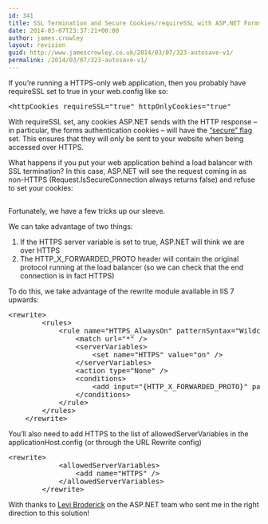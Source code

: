 ```yaml
---
id: 341
title: SSL Termination and Secure Cookies/requireSSL with ASP.NET Forms Authentication
date: 2014-03-07T23:37:21+00:00
author: james.crowley
layout: revision
guid: http://www.jamescrowley.co.uk/2014/03/07/323-autosave-v1/
permalink: /2014/03/07/323-autosave-v1/
---
```

If you&#8217;re running a HTTPS-only web application, then you probably have requireSSL set to true in your web.config like so:

<pre>&lt;httpCookies requireSSL="true" httpOnlyCookies="true"</pre>

With requireSSL set, any cookies ASP.NET sends with the HTTP response &#8211; in particular, the forms authentication cookies &#8211; will have the [&#8220;secure&#8221; flag](https://www.owasp.org/index.php/SecureFlag) set. This ensures that they will only be sent to your website when being accessed over HTTPS.

What happens if you put your web application behind a load balancer with SSL termination? In this case, ASP.NET will see the request coming in as non-HTTPS (Request.IsSecureConnection always returns false) and refuse to set your cookies:

## 

Fortunately, we have a few tricks up our sleeve.

We can take advantage of two things:

  1. If the HTTPS server variable is set to true, ASP.NET will think we are over HTTPS
  2. The HTTP\_X\_FORWARDED_PROTO header will contain the original protocol running at the load balancer (so we can check that the end connection is in fact HTTPS)

To do this, we take advantage of the rewrite module available in IIS 7 upwards:

<pre>&lt;rewrite&gt;
        &lt;rules&gt;
            &lt;rule name="HTTPS_AlwaysOn" patternSyntax="Wildcard"&gt;
                &lt;match url="*" /&gt;
                &lt;serverVariables&gt;
                    &lt;set name="HTTPS" value="on" /&gt;
                &lt;/serverVariables&gt;
                &lt;action type="None" /&gt;
                &lt;conditions&gt;
                    &lt;add input="{HTTP_X_FORWARDED_PROTO}" pattern="https" /&gt;
                &lt;/conditions&gt;
            &lt;/rule&gt;
        &lt;/rules&gt;
    &lt;/rewrite&gt;</pre>

You&#8217;ll also need to add HTTPS to the list of allowedServerVariables in the applicationHost.config (or through the URL Rewrite config)

<pre>&lt;rewrite&gt;
            &lt;allowedServerVariables&gt;
                &lt;add name="HTTPS" /&gt;
            &lt;/allowedServerVariables&gt;
        &lt;/rewrite&gt;</pre>

With thanks to [Levi Broderick](https://twitter.com/LeviBroderick) on the ASP.NET team who sent me in the right direction to this solution!